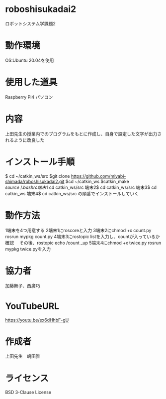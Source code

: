 # roboshisukadai2
ロボットシステム学課題2
# 動作環境
OS:Ubuntu 20.04を使用
# 使用した道具
Raspberry Pi4
パソコン
# 内容
上田先生の授業内でのプログラムをもとに作成し、自身で設定した文字が出力されるように改良した
# インストール手順
$ cd ~/catkin_ws/src
$git clone https://github.com/miyabi-shimada/roboshisukadai2.git
$cd ~/catkin_ws
$catkin_make
$source ~/.bashrc
端末1$ cd catkin_ws/src
端末2$ cd catkin_ws/src
端末3$ cd catkin_ws
端末4$ cd catkin_ws/src
の順番でインストールしていく
# 動作方法
1端末を4つ用意する
2端末1にroscoreと入力
3端末2にchmod +x count.py
 rosrun mypkg count.py
4端末3にrostopic listを入力し、countが入っているか確認
　その後、rostopic echo /count _up
5端末4にchmod +x twice.py
 rosrun mypkg twice.pyを入力
# 協力者
加藤舞子、西廣巧
# YouTubeURL
https://youtu.be/ex6dHhbF-gU
# 作成者
上田先生　嶋田雅
# ライセンス
BSD 3-Clause License

